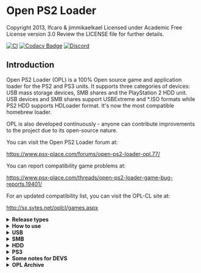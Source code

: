 # Open PS2 Loader

Copyright 2013, Ifcaro & jimmikaelkael
Licensed under Academic Free License version 3.0
Review the LICENSE file for further details.

[![CI](https://github.com/ifcaro/Open-PS2-Loader/workflows/CI/badge.svg)](https://github.com/ifcaro/Open-PS2-Loader/actions?query=workflow%3ACI)
[![Codacy Badge](https://app.codacy.com/project/badge/Grade/a898a009a97f4adb80291d5b07433bb0)](https://www.codacy.com?utm_source=github.com&amp;utm_medium=referral&amp;utm_content=Doom-modding-e-etc/fds&amp;utm_campaign=Badge_Grade)
[![Discord](https://img.shields.io/discord/652861436992946216?style=flat&logo=Discord)](https://discord.gg/CVFUa9xh6B)

## Introduction

Open PS2 Loader (OPL) is a 100% Open source game and application loader for
the PS2 and PS3 units. It supports three categories of devices: USB mass
storage devices, SMB shares and the PlayStation 2 HDD unit. USB devices and
SMB shares support USBExtreme and \*.ISO formats while PS2 HDD supports HDLoader
format. It's now the most compatible homebrew loader.

OPL is also developed continuously - anyone can contribute improvements to
the project due to its open-source nature.

You can visit the Open PS2 Loader forum at:

<https://www.psx-place.com/forums/open-ps2-loader-opl.77/>

You can report compatibility game problems at:

<https://www.psx-place.com/threads/open-ps2-loader-game-bug-reports.19401/>

For an updated compatibility list, you can visit the OPL-CL site at:

<http://sx.sytes.net/oplcl/games.aspx>

<details>
  <summary> <b> Release types </b> </summary>
<p>

Open PS2 Loader bundle included several types of the same OPL version. These
types come with more or fewer features included.

| Type (can be a combination) | Description                                                                             |
| --------------------------- | --------------------------------------------------------------------------------------- |
| `Release`                   | Regular OPL release with GSM, IGS, PADEMU, VMC, PS2RD Cheat Engine & Parental Controls. |
| `DTL_T10000`                | OPL for TOOLs (DevKit PS2)                                                              |
| `IGS`                       | OPL with InGame Screenshot feature.                                                     |
| `PADEMU`                    | OPL with Pad Emulation for DS3 & DS4.                                                   |
| `RTL`                       | OPL with the right to left language support.                                            |

</p>
</details>

<details>
  <summary> <b> How to use </b> </summary>
<p>

OPL uses the following directory tree structure across HDD, SMB, and
USB modes:

| Folder | Description                                          | Modes       |
| ------ | ---------------------------------------------------- | ----------- |
| `CD`   | for games on CD media - i.e. blue-bottom discs       | USB and SMB |
| `DVD`  | for DVD5 and DVD9 images if using the NTFS file system on USB or SMB; DVD9 images must be split and placed into the device root if using the FAT32 file system on USB or SMB | USB and SMB |
| `VMC`  | for Virtual Memory Card images - from 8MB up to 64MB | all         |
| `CFG`  | for saving per-game configuration files              | all         |
| `ART`  | for game art images                                  | all         |
| `THM`  | for themes support                                   | all         |
| `LNG`  | for translation support                              | all         |
| `CHT`  | for cheats files                                     | all         |

OPL will automatically create the above directory structure the first time you launch it and enable your favorite device.

For HDD users, OPL will read hdd0:\_\_common/OPL/conf_hdd.cfg for the config entry "hdd_partition" to use as your OPL partition.
If not found a config file and a 128Mb +OPL partition will be created. You can edit the config if you wish to use/create a different partition.
All partitions created by OPL will be 128Mb (it is not recommended to enlarge partitions as it will break LBAs, instead remove and recreate manually with uLaunchELF at a larger size if needed).

</p>
</details>

<details>
  <summary> <b> USB </b> </summary>
<p>

Game files on USB must be perfectly defragmented either file by file or
by whole drive, and Dual Layer DVD9 images must be split to avoid the 4GB
limitations of the FAT32 file system. We do not recommend using any programs.
The best way for defragmenting - copy all files to pc, format USB, copy all files back.
Repeat it once you faced defragmenting problem again.

You also need a PC program to convert or split games into USB Advance/Extreme
format, such as USBUtil 2.0.

</p>
</details>

<details>
  <summary> <b> SMB </b> </summary>
<p>

For loading games by SMB protocol, you need to share a folder (ex: PS2SMB)
on the host machine or NAS device and make sure that it has full read and
write permissions. USB Advance/Extreme format is optional - \*.ISO images
are supported using the folder structure above with the bonus that
DVD9 images don't have to be split if your SMB device uses the NTFS or
EXT3/4 file system.

</p>
</details>

<details>
  <summary> <b> HDD </b> </summary>
<p>

For PS2, 48-bit LBA internal HDDs up to 2TB are supported. They have to be
formatted with either HDLoader or uLaunchELF (uLaunchELF is recommended).

To launch OPL, you can use any of the existing methods for loading an
executable elf.

</p>
</details>

<details>
  <summary> <b> PS3 </b> </summary>
<p>

On PS3, you need an original SwapMagic 3.6+ or 3.8 disc (at the moment
there aren't any other options). The steps for loading OPL on a PS3 are:

1.  Rename OPNPS2LD.ELF to SMBOOT0.ELF
2.  Make a folder in the root of a USB device called SWAPMAGIC and copy SMBOOT0.ELF to it.
3.  Launch SwapMagic in PS3 and press UP+L1 then Open PS2 Loader should start.

There are 4 forms for launching elfs in SwapMagic.

SMBOOT0.ELF = UP + L1
SMBOOT1.ELF = UP + L2
SMBOOT2.ELF = UP + R1
SMBOOT3.ELF = UP + R2

Note: on PS3, only USB and SMB modes are supported.

</p>
</details>

<details>
  <summary> <b> Some notes for DEVS </b> </summary>
<p>

Open PS2 Loader needs the [**latest PS2SDK**](https://github.com/ps2dev/ps2sdk)

</p>
</details>

<details>
  <summary> <b> OPL Archive </b> </summary>
<p>

Since 05/07/2021 every OPL build dispatched to the release section of this repository will be uploaded to a mega account, you can access the archive by clicking the mega badge on top of this readme

</p>
</details>
